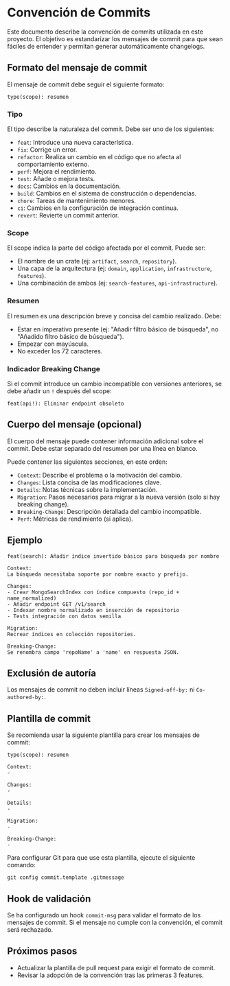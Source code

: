 # Convención de Commits

Este documento describe la convención de commits utilizada en este proyecto. El objetivo es estandarizar los mensajes de commit para que sean fáciles de entender y permitan generar automáticamente changelogs.

## Formato del mensaje de commit

El mensaje de commit debe seguir el siguiente formato:

```
type(scope): resumen
```

### Tipo

El tipo describe la naturaleza del commit. Debe ser uno de los siguientes:

*   `feat`: Introduce una nueva característica.
*   `fix`: Corrige un error.
*   `refactor`: Realiza un cambio en el código que no afecta al comportamiento externo.
*   `perf`: Mejora el rendimiento.
*   `test`: Añade o mejora tests.
*   `docs`: Cambios en la documentación.
*   `build`: Cambios en el sistema de construcción o dependencias.
*   `chore`: Tareas de mantenimiento menores.
*   `ci`: Cambios en la configuración de integración continua.
*   `revert`: Revierte un commit anterior.

### Scope

El scope indica la parte del código afectada por el commit. Puede ser:

*   El nombre de un crate (ej: `artifact`, `search`, `repository`).
*   Una capa de la arquitectura (ej: `domain`, `application`, `infrastructure`, `features`).
*   Una combinación de ambos (ej: `search-features`, `api-infrastructure`).

### Resumen

El resumen es una descripción breve y concisa del cambio realizado. Debe:

*   Estar en imperativo presente (ej: "Añadir filtro básico de búsqueda", no "Añadido filtro básico de búsqueda").
*   Empezar con mayúscula.
*   No exceder los 72 caracteres.

### Indicador Breaking Change

Si el commit introduce un cambio incompatible con versiones anteriores, se debe añadir un `!` después del scope:

```
feat(api!): Eliminar endpoint obsoleto
```

## Cuerpo del mensaje (opcional)

El cuerpo del mensaje puede contener información adicional sobre el commit. Debe estar separado del resumen por una línea en blanco.

Puede contener las siguientes secciones, en este orden:

*   `Context`: Describe el problema o la motivación del cambio.
*   `Changes`: Lista concisa de las modificaciones clave.
*   `Details`: Notas técnicas sobre la implementación.
*   `Migration`: Pasos necesarios para migrar a la nueva versión (solo si hay breaking change).
*   `Breaking-Change`: Descripción detallada del cambio incompatible.
*   `Perf`: Métricas de rendimiento (si aplica).

## Ejemplo

```
feat(search): Añadir índice invertido básico para búsqueda por nombre

Context:
La búsqueda necesitaba soporte por nombre exacto y prefijo.

Changes:
- Crear MongoSearchIndex con índice compuesto (repo_id + name_normalized)
- Añadir endpoint GET /v1/search
- Indexar nombre normalizado en inserción de repositorio
- Tests integración con datos semilla

Migration:
Recrear índices en colección repositories.

Breaking-Change:
Se renombra campo 'repoName' a 'name' en respuesta JSON.
```

## Exclusión de autoría

Los mensajes de commit no deben incluir líneas `Signed-off-by:` ni `Co-authored-by:`.

## Plantilla de commit

Se recomienda usar la siguiente plantilla para crear los mensajes de commit:

```
type(scope): resumen

Context:
-

Changes:
-

Details:
-

Migration:
-

Breaking-Change:
-
```

Para configurar Git para que use esta plantilla, ejecute el siguiente comando:

```
git config commit.template .gitmessage
```

## Hook de validación

Se ha configurado un hook `commit-msg` para validar el formato de los mensajes de commit. Si el mensaje no cumple con la convención, el commit será rechazado.

## Próximos pasos

*   Actualizar la plantilla de pull request para exigir el formato de commit.
*   Revisar la adopción de la convención tras las primeras 3 features.
